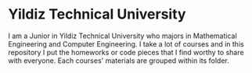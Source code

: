 # Yildiz Technical University

I am a Junior in Yildiz Technical University who majors in Mathematical Engineering and Computer Engineering. I take a lot of courses and in this repository I put the homeworks
or code pieces that I find worthy to share with everyone. Each courses' materials are grouped within its folder. 

